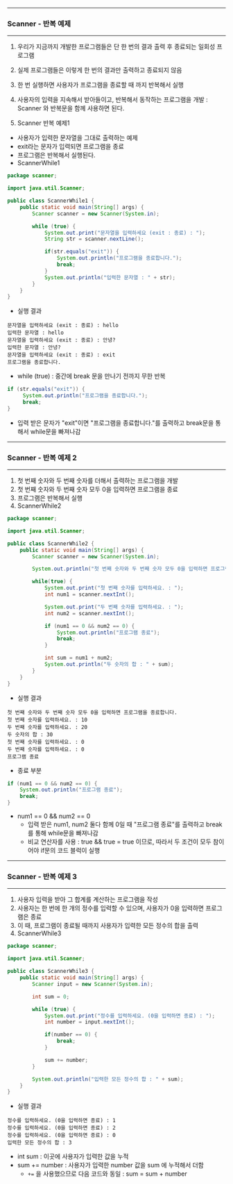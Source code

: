 -----
### Scanner - 반복 예제
-----
1. 우리가 지금까지 개발한 프로그램들은 단 한 번의 결과 출력 후 종료되는 일회성 프로그램
2. 실제 프로그램들은 이렇게 한 번의 결과만 출력하고 종료되지 않음
3. 한 번 실행하면 사용자가 프로그램을 종료할 때 까지 반복해서 실행
4. 사용자의 입력을 지속해서 받아들이고, 반복해서 동작하는 프로그램을 개발 : Scanner 와 반복문을 함께 사용하면 된다.

5. Scanner 반복 예제1
  - 사용자가 입력한 문자열을 그대로 출력하는 예제
  - exit라는 문자가 입력되면 프로그램을 종료
  - 프로그램은 반복해서 실행된다.
  - ScannerWhile1
```java
package scanner;

import java.util.Scanner;

public class ScannerWhile1 {
    public static void main(String[] args) {
        Scanner scanner = new Scanner(System.in);

        while (true) {
            System.out.print("문자열을 입력하세요 (exit : 종료) : ");
            String str = scanner.nextLine();

            if(str.equals("exit")) {
                System.out.println("프로그램을 종료합니다.");
                break;
            }
            System.out.println("입력한 문자열 : " + str);
        }
    }
}
```
  - 실행 결과
```
문자열을 입력하세요 (exit : 종료) : hello
입력한 문자열 : hello
문자열을 입력하세요 (exit : 종료) : 안녕?
입력한 문자열 : 안녕?
문자열을 입력하세요 (exit : 종료) : exit
프로그램을 종료합니다.
```

  - while (true) : 중간에 break 문을 만나기 전까지 무한 반복
```java
if (str.equals("exit")) {
     System.out.println("프로그램을 종료합니다.");
     break;
}
```
  - 입력 받은 문자가 "exit"이면 "프로그램을 종료합니다."를 출력하고 break문을 통해서 while문을 빠져나감

-----
### Scanner - 반복 예제 2
-----
1. 첫 번째 숫자와 두 번째 숫자를 더해서 출력하는 프로그램을 개발
2. 첫 번째 숫자와 두 번째 숫자 모두 0을 입력하면 프로그램을 종료
3. 프로그램은 반복해서 실행
4. ScannerWhile2
```java
package scanner;

import java.util.Scanner;

public class ScannerWhile2 {
    public static void main(String[] args) {
        Scanner scanner = new Scanner(System.in);

        System.out.println("첫 번째 숫자와 두 번째 숫자 모두 0을 입력하면 프로그램을 종료합니다.");

        while(true) {
            System.out.print("첫 번째 숫자를 입력하세요. : ");
            int num1 = scanner.nextInt();

            System.out.print("두 번째 숫자를 입력하세요. : ");
            int num2 = scanner.nextInt();

            if (num1 == 0 && num2 == 0) {
                System.out.println("프로그램 종료");
                break;
            }

            int sum = num1 + num2;
            System.out.println("두 숫자의 합 : " + sum);
        }
    }
}
```
  - 실행 결과
```
첫 번째 숫자와 두 번째 숫자 모두 0을 입력하면 프로그램을 종료합니다.
첫 번째 숫자를 입력하세요. : 10
두 번째 숫자를 입력하세요. : 20
두 숫자의 합 : 30
첫 번째 숫자를 입력하세요. : 0
두 번째 숫자를 입력하세요. : 0
프로그램 종료
```

  - 종료 부분
```java
if (num1 == 0 && num2 == 0) {
    System.out.println("프로그램 종료");
    break;
}
```
  - num1 == 0 && num2 == 0   
    + 입력 받은 num1, num2 둘다 함께 0일 때 "프로그램 종료"를 출력하고 break를 통해 while문을 빠져나감
    + 비교 연산자를 사용 : true && true = true 이므로, 따라서 두 조건이 모두 참이어야 if문의 코드 블럭이 실행

-----
### Scanner - 반복 예제 3 
-----
1. 사용자 입력을 받아 그 합계를 계산하는 프로그램을 작성
2. 사용자는 한 번에 한 개의 정수를 입력할 수 있으며, 사용자가 0을 입력하면 프로그램은 종료
3. 이 때, 프로그램이 종료될 때까지 사용자가 입력한 모든 정수의 합을 출력
4. ScannerWhile3
```java
package scanner;

import java.util.Scanner;

public class ScannerWhile3 {
    public static void main(String[] args) {
        Scanner input = new Scanner(System.in);

        int sum = 0;

        while (true) {
            System.out.print("정수를 입력하세요. (0을 입력하면 종료) : ");
            int number = input.nextInt();

            if(number == 0) {
                break;
            }

            sum += number;
        }

        System.out.println("입력한 모든 정수의 합 : " + sum);
    }
}
```
  - 실행 결과
```
정수를 입력하세요. (0을 입력하면 종료) : 1
정수를 입력하세요. (0을 입력하면 종료) : 2
정수를 입력하세요. (0을 입력하면 종료) : 0
입력한 모든 정수의 합 : 3
```
  - int sum : 이곳에 사용자가 입력한 값을 누적
  - sum += number : 사용자가 입력한 number 값을 sum 에 누적해서 더함
      + ```+=``` 을 사용했으므로 다음 코드와 동일 : sum = sum + number
